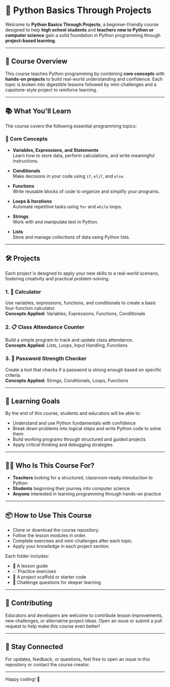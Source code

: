 # 🐍 Python Basics Through Projects

Welcome to **Python Basics Through Projects**, a beginner-friendly course designed to help **high school students** and **teachers new to Python or computer science** gain a solid foundation in Python programming through **project-based learning**.

---

## 🚀 Course Overview

This course teaches Python programming by combining **core concepts** with **hands-on projects** to build real-world understanding and confidence. Each topic is broken into digestible lessons followed by mini-challenges and a capstone-style project to reinforce learning.

---

## 📚 What You'll Learn

The course covers the following essential programming topics:

### 🧠 Core Concepts
- **Variables, Expressions, and Statements**  
  Learn how to store data, perform calculations, and write meaningful instructions.

- **Conditionals**  
  Make decisions in your code using `if`, `elif`, and `else`.

- **Functions**  
  Write reusable blocks of code to organize and simplify your programs.

- **Loops & Iterations**  
  Automate repetitive tasks using `for` and `while` loops.

- **Strings**  
  Work with and manipulate text in Python.

- **Lists**  
  Store and manage collections of data using Python lists.

---

## 🛠️ Projects

Each project is designed to apply your new skills to a real-world scenario, fostering creativity and practical problem-solving.

### 1. 🧮 **Calculator**  
Use variables, expressions, functions, and conditionals to create a basic four-function calculator.  
**Concepts Applied:** Variables, Expressions, Functions, Conditionals

### 2. 📋 **Class Attendance Counter**  
Build a simple program to track and update class attendance.  
**Concepts Applied:** Lists, Loops, Input Handling, Functions

### 3. 🔐 **Password Strength Checker**  
Create a tool that checks if a password is strong enough based on specific criteria.  
**Concepts Applied:** Strings, Conditionals, Loops, Functions

---

## 🎯 Learning Goals

By the end of this course, students and educators will be able to:

- Understand and use Python fundamentals with confidence
- Break down problems into logical steps and write Python code to solve them
- Build working programs through structured and guided projects
- Apply critical thinking and debugging strategies

---

## 👩‍🏫 Who Is This Course For?

- **Teachers** looking for a structured, classroom-ready introduction to Python
- **Students** beginning their journey into computer science
- **Anyone** interested in learning programming through hands-on practice

---

## 📦 How to Use This Course

- Clone or download the course repository.
- Follow the lesson modules in order.
- Complete exercises and mini-challenges after each topic.
- Apply your knowledge in each project section.

Each folder includes:
- 📘 A lesson guide
- ✅ Practice exercises
- 🧪 A project scaffold or starter code
- 🧠 Challenge questions for deeper learning

---

## 🤝 Contributing

Educators and developers are welcome to contribute lesson improvements, new challenges, or alternative project ideas. Open an issue or submit a pull request to help make this course even better!

---

## 📢 Stay Connected

For updates, feedback, or questions, feel free to open an issue in this repository or contact the course creator.

---

Happy coding! 🚀
